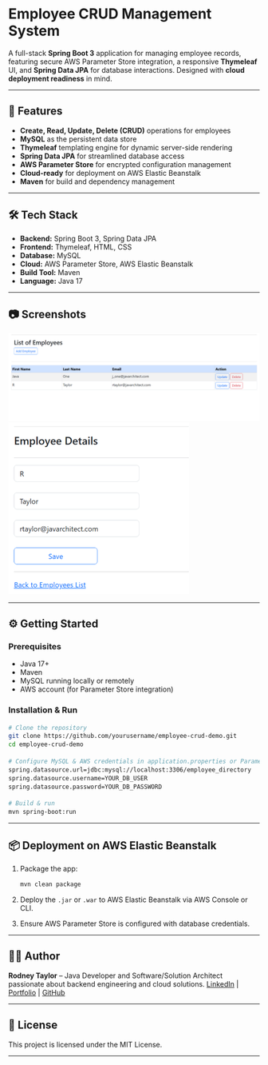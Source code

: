 # Employee CRUD Management System

A full-stack **Spring Boot 3** application for managing employee records, featuring secure AWS Parameter Store integration, a responsive **Thymeleaf** UI, and **Spring Data JPA** for database interactions. Designed with **cloud deployment readiness** in mind.

---

## 🚀 Features

* **Create, Read, Update, Delete (CRUD)** operations for employees
* **MySQL** as the persistent data store
* **Thymeleaf** templating engine for dynamic server-side rendering
* **Spring Data JPA** for streamlined database access
* **AWS Parameter Store** for encrypted configuration management
* **Cloud-ready** for deployment on AWS Elastic Beanstalk
* **Maven** for build and dependency management

---

## 🛠 Tech Stack

* **Backend:** Spring Boot 3, Spring Data JPA
* **Frontend:** Thymeleaf, HTML, CSS
* **Database:** MySQL
* **Cloud:** AWS Parameter Store, AWS Elastic Beanstalk
* **Build Tool:** Maven
* **Language:** Java 17

---

## 📷 Screenshots

![list_of_employees](./assets/list_of_employees_small.png)
![employee_details](./assets/employee_details_small.png)

---

## ⚙️ Getting Started

### Prerequisites

* Java 17+
* Maven
* MySQL running locally or remotely
* AWS account (for Parameter Store integration)

### Installation & Run

```bash
# Clone the repository
git clone https://github.com/yourusername/employee-crud-demo.git
cd employee-crud-demo

# Configure MySQL & AWS credentials in application.properties or Parameter Store
spring.datasource.url=jdbc:mysql://localhost:3306/employee_directory
spring.datasource.username=YOUR_DB_USER
spring.datasource.password=YOUR_DB_PASSWORD

# Build & run
mvn spring-boot:run
```

---

## 📦 Deployment on AWS Elastic Beanstalk

1. Package the app:

   ```bash
   mvn clean package
   ```
2. Deploy the `.jar` or `.war` to AWS Elastic Beanstalk via AWS Console or CLI.
3. Ensure AWS Parameter Store is configured with database credentials.

---

## 👨‍💻 Author

**Rodney Taylor** – Java Developer and Software/Solution Architect passionate about backend engineering and cloud solutions.
[LinkedIn](https://www.linkedin.com/in/rodney-taylor-uk) | [Portfolio](https://www.javarchitect.com) | [GitHub](https://github.com/rtaylor02)

---

## 📄 License

This project is licensed under the MIT License.

---
